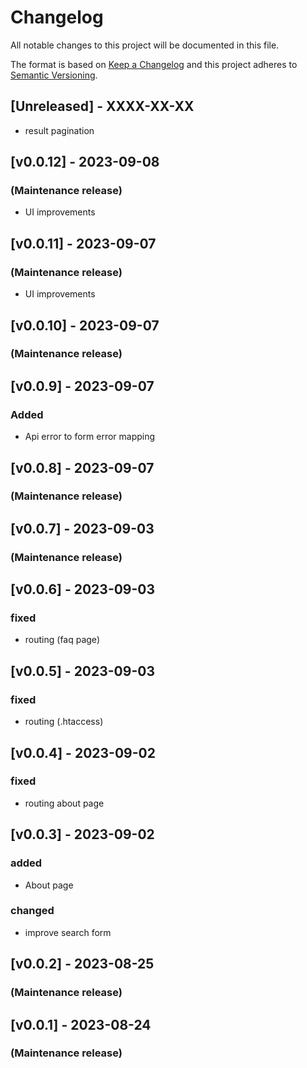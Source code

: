 # Changelog

All notable changes to this project will be documented in this file.

The format is based on [Keep a Changelog](http://keepachangelog.com/en/1.0.0/) and this project adheres to [Semantic Versioning](http://semver.org/spec/v2.0.0.html).

## [Unreleased] - XXXX-XX-XX
- result pagination

## [v0.0.12] -  2023-09-08
### (Maintenance release)
- UI improvements


## [v0.0.11] -  2023-09-07
### (Maintenance release)
- UI improvements


## [v0.0.10] -  2023-09-07
### (Maintenance release)


## [v0.0.9] -  2023-09-07
### Added
- Api error to form error mapping


## [v0.0.8] -  2023-09-07
### (Maintenance release)


## [v0.0.7] -  2023-09-03
### (Maintenance release)


## [v0.0.6] -  2023-09-03
### fixed
- routing (faq page)


## [v0.0.5] -  2023-09-03
### fixed
- routing (.htaccess)


## [v0.0.4] -  2023-09-02
### fixed
- routing about page


## [v0.0.3] -  2023-09-02
### added
- About page
### changed
- improve search form


## [v0.0.2] -  2023-08-25
### (Maintenance release)


## [v0.0.1] -  2023-08-24
### (Maintenance release)
